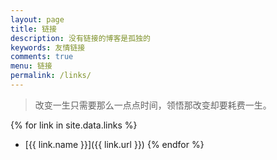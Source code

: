 ```yaml
---
layout: page
title: 链接
description: 没有链接的博客是孤独的
keywords: 友情链接
comments: true
menu: 链接
permalink: /links/
---
```


> 改变一生只需要那么一点点时间，领悟那改变却要耗费一生。

{% for link in site.data.links %}
* [{{ link.name }}]({{ link.url }})
{% endfor %}
